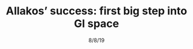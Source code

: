 ---
title: "Allakos’ success: first big step into GI space"
image: "images/writing/post-40.jpg"
link: "https://www.pharmaceutical-technology.com/comment/allakos-positive-results/"
categories: ['Analyst Insight']
date: "8/8/19"
order: "12"
draft: false
---